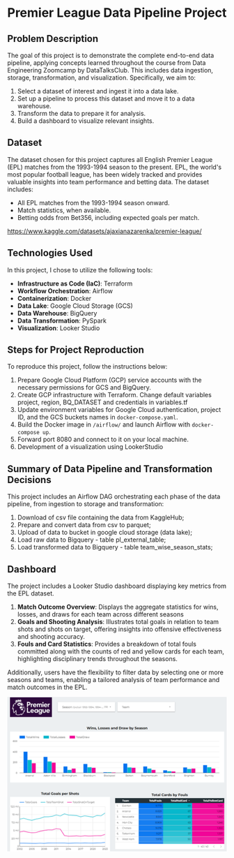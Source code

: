 # Premier League Data Pipeline Project

## Problem Description
The goal of this project is to demonstrate the complete end-to-end data pipeline, applying concepts learned throughout the course from Data Engineering Zoomcamp by DataTalksClub. This includes data ingestion, storage, transformation, and visualization. Specifically, we aim to:

1. Select a dataset of interest and ingest it into a data lake.
2. Set up a pipeline to process this dataset and move it to a data warehouse.
3. Transform the data to prepare it for analysis.
4. Build a dashboard to visualize relevant insights.

## Dataset
The dataset chosen for this project captures all English Premier League (EPL) matches from the 1993-1994 season to the present. EPL, the world's most popular football league, has been widely tracked and provides valuable insights into team performance and betting data. The dataset includes:
- All EPL matches from the 1993-1994 season onward.
- Match statistics, when available.
- Betting odds from Bet356, including expected goals per match.

https://www.kaggle.com/datasets/ajaxianazarenka/premier-league/

## Technologies Used
In this project, I chose to utilize the following tools:

- **Infrastructure as Code (IaC)**: Terraform
- **Workflow Orchestration**: Airflow
- **Containerization**: Docker
- **Data Lake**: Google Cloud Storage (GCS)
- **Data Warehouse**: BigQuery
- **Data Transformation**: PySpark
- **Visualization**: Looker Studio

## Steps for Project Reproduction
To reproduce this project, follow the instructions below:

1. Prepare Google Cloud Platform (GCP) service accounts with the necessary permissions for GCS and BigQuery.
2. Create GCP infrastructure with Terraform. Change default variables project, region, BQ_DATASET and credentials in variables.tf 
3. Update environment variables for Google Cloud authentication, project ID, and the GCS buckets names in `docker-compose.yaml`.
4. Build the Docker image in `/airflow/` and launch Airflow with `docker-compose up`.
5. Forward port 8080 and connect to it on your local machine.
6. Development of a visualization using LookerStudio

## Summary of Data Pipeline and Transformation Decisions
This project includes an Airflow DAG orchestrating each phase of the data pipeline, from ingestion to storage and transformation:

1. Download of csv file containing the data from KaggleHub;
2. Prepare and convert data from csv to parquet;
3. Upload of data to bucket in google cloud storage (data lake);
4. Load raw data to Bigquery - table pl_external_table;
5. Load transformed data to Bigquery - table team_wise_season_stats;

## Dashboard

The project includes a Looker Studio dashboard displaying key metrics from the EPL dataset.

1. **Match Outcome Overview**: Displays the aggregate statistics for wins, losses, and draws for each team across different seasons
2. **Goals and Shooting Analysis**: Illustrates total goals in relation to team shots and shots on target, offering insights into offensive effectiveness and shooting accuracy.
3. **Fouls and Card Statistics**: Provides a breakdown of total fouls committed along with the counts of red and yellow cards for each team, highlighting disciplinary trends throughout the seasons.

Additionally, users have the flexibility to filter data by selecting one or more seasons and teams, enabling a tailored analysis of team performance and match outcomes in the EPL.

![Dashboard](images\dashboard.png)